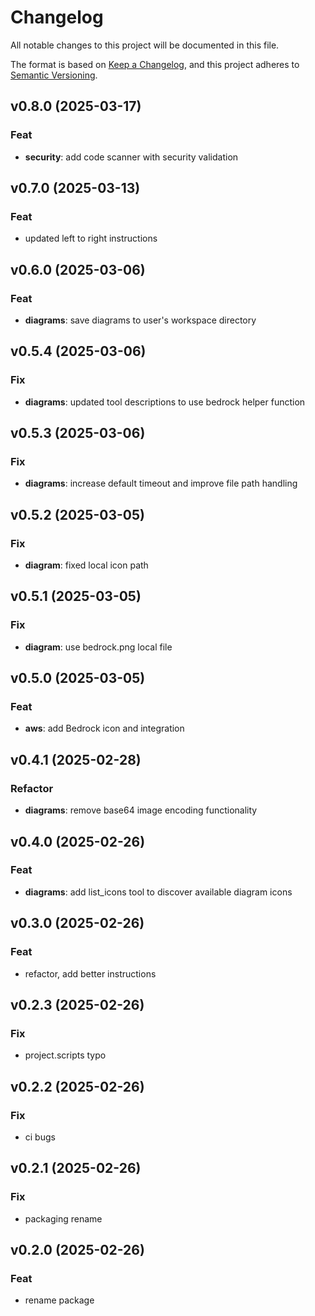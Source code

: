 # Changelog

All notable changes to this project will be documented in this file.

The format is based on [Keep a Changelog](https://keepachangelog.com/en/1.0.0/),
and this project adheres to [Semantic Versioning](https://semver.org/spec/v2.0.0.html).

## v0.8.0 (2025-03-17)

### Feat

- **security**: add code scanner with security validation

## v0.7.0 (2025-03-13)

### Feat

- updated left to right instructions

## v0.6.0 (2025-03-06)

### Feat

- **diagrams**: save diagrams to user's workspace directory

## v0.5.4 (2025-03-06)

### Fix

- **diagrams**: updated tool descriptions to use bedrock helper function

## v0.5.3 (2025-03-06)

### Fix

- **diagrams**: increase default timeout and improve file path handling

## v0.5.2 (2025-03-05)

### Fix

- **diagram**: fixed local icon path

## v0.5.1 (2025-03-05)

### Fix

- **diagram**: use bedrock.png local file

## v0.5.0 (2025-03-05)

### Feat

- **aws**: add Bedrock icon and integration

## v0.4.1 (2025-02-28)

### Refactor

- **diagrams**: remove base64 image encoding functionality

## v0.4.0 (2025-02-26)

### Feat

- **diagrams**: add list_icons tool to discover available diagram icons

## v0.3.0 (2025-02-26)

### Feat

- refactor, add better instructions

## v0.2.3 (2025-02-26)

### Fix

- project.scripts typo

## v0.2.2 (2025-02-26)

### Fix

- ci bugs

## v0.2.1 (2025-02-26)

### Fix

- packaging rename

## v0.2.0 (2025-02-26)

### Feat

- rename package
